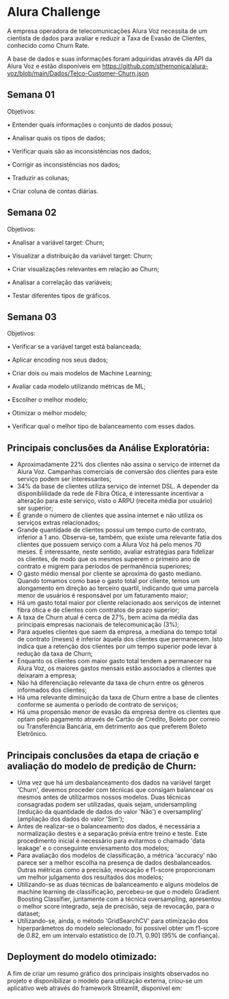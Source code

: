 # Alura Challenge
A empresa operadora de telecomunicações Alura Voz necessita de um cientista de dados para avaliar e reduzir a Taxa de Evasão de Clientes, conhecido como Churn Rate.

A base de dados e suas informações foram adquiridas através da API da Alura Voz e estão disponíveis em https://github.com/sthemonica/alura-voz/blob/main/Dados/Telco-Customer-Churn.json

## Semana 01

Objetivos:

•	Entender quais informações o conjunto de dados possui;

•	Analisar quais os tipos de dados;

•	Verificar quais são as inconsistências nos dados;

•	Corrigir as inconsistências nos dados;

•	Traduzir as colunas;

•	Criar coluna de contas diárias.

## Semana 02

Objetivos:

•	Analisar a variável target: Churn;

•	Visualizar a distribuição da variável target: Churn;

•	Criar visualizações relevantes em relação ao Churn;

•	Analisar a correlação das variáveis;

•	Testar diferentes tipos de gráficos.

## Semana 03

Objetivos:

•	Verificar se a variável target está balanceada;

•	Aplicar encoding nos seus dados;

•	Criar dois ou mais modelos de Machine Learning;

•	Avaliar cada modelo utilizando métricas de ML;

•	Escolher o melhor modelo;

•	Otimizar o melhor modelo;

•	Verificar qual o melhor tipo de balanceamento com esses dados.

## Principais conclusões da Análise Exploratória:

 * Aproximadamente 22% dos clientes não assina o serviço de internet da Alura Voz. Campanhas comerciais de conversão dos clientes para este serviço podem ser interessantes;
 * 34% da base de clientes utiliza serviço de internet DSL. A depender da disponiblilidade da rede de Fibra Ótica, é interessante incentivar a alteração para este serviço, visto o ARPU (receita média por usuário) ser superior;
 * É grande o número de clientes que assina internet e não utiliza os serviços extras relacionados;
 * Grande quantidade de clientes possui um tempo curto de contrato, inferior a 1 ano. Observa-se, também, que existe uma relevante fatia dos clientes que possuem serviço com a Alura Voz há pelo menos 70 meses. É interessante, neste sentido, avaliar estratégias para fidelizar os clientes, de modo que os mesmos superem o primeiro ano de contrato e migrem para períodos de permanência superiores;
 * O gasto médio mensal por cliente se aproxima do gasto mediano. Quando tomamos como base o gasto total por cliente, temos um alongamento em direção ao terceiro quartil, indicando que uma parcela menor de usuários é responsável por um faturamento maior;
 * Há um gasto total maior por cliente relacionado aos serviços de internet fibra ótica e de clientes com contratos de prazo superior;
 * A taxa de Churn atual é cerca de 27%, bem acima da média das principais empresas nacionais de telecomunicação (3%);
 * Para aqueles clientes que saem da empresa, a mediana do tempo total de contrato (meses) é inferior àquela dos clientes que permanecem. Isto indica que a retenção dos clientes por um tempo superior pode levar à redução da taxa de Churn;
 * Enquanto os clientes com maior gasto total tendem a permanecer na Alura Voz, os maiores gastos mensais estão associados a clientes que deixaram a empresa;
 * Não há diferenciação relevante da taxa de churn entre os gêneros informados dos clientes;
 * Há uma relevante diminuição da taxa de Churn entre a base de clientes conforme se aumenta o período de contrato de serviços;
 * Há uma propensão menor de evasão da empresa dentre os clientes que optam pelo pagamento através de Cartão de Crédito, Boleto por correio ou Transferência Bancária, em detrimento aos que preferem Boleto Eletrônico.

## Principais conclusões da etapa de criação e avaliação do modelo de predição de Churn:

 * Uma vez que há um desbalanceamento dos dados na variável target 'Churn', devemos proceder com técnicas que consigam balancear os mesmos antes de utilizarmos nossos modelos. Duas técnicas consagradas podem ser utilizadas, quais sejam, undersampling (redução da quantidade de dados do valor 'Não') e oversampling' (ampliação dos dados do valor 'Sim');
 * Antes de realizar-se o balanceamento dos dados, é necessária a normalização destes e a separação prévia entre treino e teste. Este procedimento inicial é necessário para evitarmos o chamado 'data leakage' e o conseguinte enviesamento dos modelos;
 * Para avaliação dos modelos de classificação, a métrica 'accuracy' não parece ser a melhor escolha na presença de dados desbalanceados. Outras métricas como a precisão, revocação e f1-score proporcionam um melhor julgamento dos resultados dos modelos;
 * Utilizando-se as duas técnicas de balanceamento e alguns modelos de machine learning de classificação, percebeu-se que o modelo Gradient Boosting Classifier, juntamente com a técnica oversampling, apresentou o melhor score integrado, seja de precisão, seja de revocação, para o dataset;
 * Utilizando-se, ainda, o método 'GridSearchCV' para otimização dos hiperparâmetros do modelo selecionado, foi possível obter um f1-score de 0.82, em um intervalo estatístico de [0.71, 0.90] (95% de confiança).

## Deployment do modelo otimizado:

A fim de criar um resumo gráfico dos principais insights observados no projeto e disponibilizar o modelo para utilização externa, criou-se um aplicativo web através do framework Streamlit, disponível em: 
